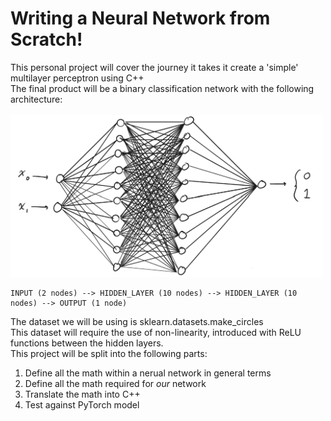 # Writing a Neural Network from Scratch!

This personal project will cover the journey it takes it create a 'simple' multilayer perceptron using C++ <br>
The final product will be a binary classification network with the following architecture:<br><br>
<img src="images/architecture.png" width=500><br>
```
INPUT (2 nodes) --> HIDDEN_LAYER (10 nodes) --> HIDDEN_LAYER (10 nodes) --> OUTPUT (1 node)
```
The dataset we will be using is sklearn.datasets.make_circles<br>
This dataset will require the use of non-linearity, introduced with ReLU functions between the hidden layers. 
<br>
This project will be split into the following parts:
1. Define all the math within a nerual network in general terms
2. Define all the math required for _our_ network
3. Translate the math into C++
4. Test against PyTorch model
